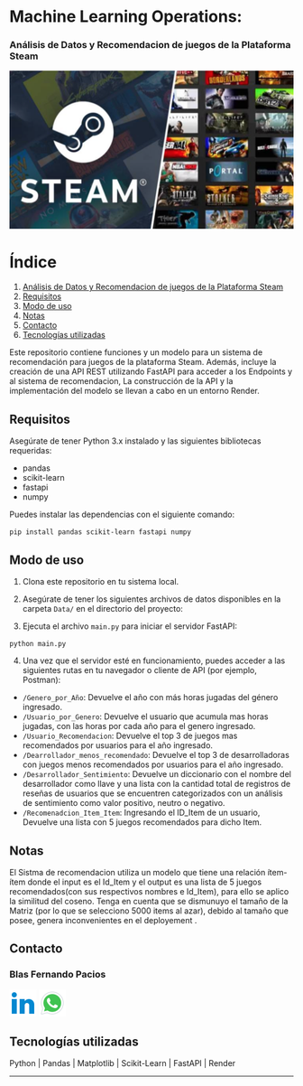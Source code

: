 # Machine Learning Operations:
 ### Análisis de Datos y Recomendacion de juegos de la Plataforma Steam

![Precios por fechas](Image/Steam.png)

# Índice

1. [Análisis de Datos y Recomendacion de juegos de la Plataforma Steam](#an%C3%A1lisis-de-datos-y-predicci%C3%B3n-de-precios-de-juegos-de-steam)
2. [Requisitos](#requisitos)
3. [Modo de uso](#modo-de-uso)
4. [Notas](#notas)
5. [Contacto](#contacto)
6. [Tecnologías utilizadas](#tecnolog%C3%ADas-utilizadas)

Este repositorio contiene funciones y un modelo para un sistema de recomendación para juegos de la plataforma Steam. Además, incluye la creación de una API REST utilizando FastAPI para acceder a los Endpoints y al sistema de recomendacion, La construcción de la API y la implementación del modelo se llevan a cabo en un entorno Render.



## Requisitos

Asegúrate de tener Python 3.x instalado y las siguientes bibliotecas requeridas:

- pandas
- scikit-learn
- fastapi
- numpy

Puedes instalar las dependencias con el siguiente comando:

```
pip install pandas scikit-learn fastapi numpy
```

## Modo de uso

1. Clona este repositorio en tu sistema local.

2. Asegúrate de tener los siguientes archivos de datos disponibles en la carpeta `Data/` en el directorio del proyecto:

3. Ejecuta el archivo `main.py` para iniciar el servidor FastAPI:

```
python main.py
```

4. Una vez que el servidor esté en funcionamiento, puedes acceder a las siguientes rutas en tu navegador o cliente de API (por ejemplo, Postman):

- `/Genero_por_Año`: Devuelve el año con más horas jugadas del género ingresado.
- `/Usuario_por_Genero`: Devuelve el usuario que acumula mas horas jugadas, con las horas por cada año para el genero ingresado.
- `/Usuario_Recomendacion`: Devuelve el top 3 de juegos mas recomendados por usuarios para el año ingresado.
- `/Dearrollador_menos_recomendado`: Devuelve el top 3 de desarrolladoras con juegos menos recomendados por usuarios para el año ingresado.
- `/Desarrollador_Sentimiento`: Devuelve un diccionario con el nombre del desarrollador como llave y una lista con la cantidad total de registros de reseñas de usuarios que se encuentren categorizados con un análisis de sentimiento como valor positivo, neutro o negativo.
- `/Recomenadcion_Item_Item`: Ingresando el ID_Item de un usuario, Devuelve una lista con 5 juegos recomendados para dicho Item.

## Notas

El Sistma de recomendacion utiliza un modelo que  tiene una relación ítem-ítem donde el input es el Id_Item y el output es una lista de  5 juegos recomendados(con sus respectivos nombres e Id_Item), para ello se aplico la similitud del coseno. Tenga en cuenta que se dismunuyo el tamaño de la Matriz (por lo que se selecciono 5000 items al azar), debido al tamaño que posee, genera inconvenientes en el deployement  .

## Contacto

### Blas Fernando Pacios

[![LinkedIn](Image/icons8-linkedin-48.png)](https://www.linkedin.com/in/blas-fernando-pacios-14a46a280/) [![WhatsApp](Image/icons8-whatsapp-48.png)](https://wa.me/5493815467488)

## Tecnologías utilizadas

Python | Pandas | Matplotlib | Scikit-Learn | FastAPI | Render

---